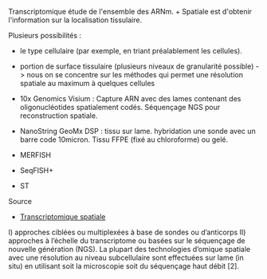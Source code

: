 
Transcriptomique étude de l'ensemble des ARNm.
+ 
Spatiale est d'obtenir l'information sur la localisation tissulaire.

Plusieurs possibilités :

- le type cellulaire (par exemple, en triant préalablement les cellules). 
- portion de surface tissulaire (plusieurs niveaux de granularité possible) -> nous on se concentre sur les méthodes qui permet une résolution spatiale au maximum à quelques cellules 

- 10x Genomics Visium : Capture ARN avec des lames contenant des oligonucléotides spatialement codés. Séquençage NGS pour reconstruction spatiale.
- NanoString GeoMx DSP : tissu sur lame. hybridation une sonde avec un barre code 10micron. Tissu FFPE (fixé au chloroforme) ou gelé.
- MERFISH
- SeqFISH+
- ST

Source

* [Transcriptomique spatiale](https://www.france-genomique.org/expertises-technologiques/transcriptomique-spatiale/)

 I) approches ciblées ou multiplexées à base de sondes ou d’anticorps
 II) approches à l’échelle du transcriptome ou basées sur le séquençage de nouvelle génération (NGS). La plupart des technologies d’omique spatiale avec une résolution au niveau subcellulaire sont effectuées sur lame (in situ) en utilisant soit la microscopie soit du séquençage haut débit [2].